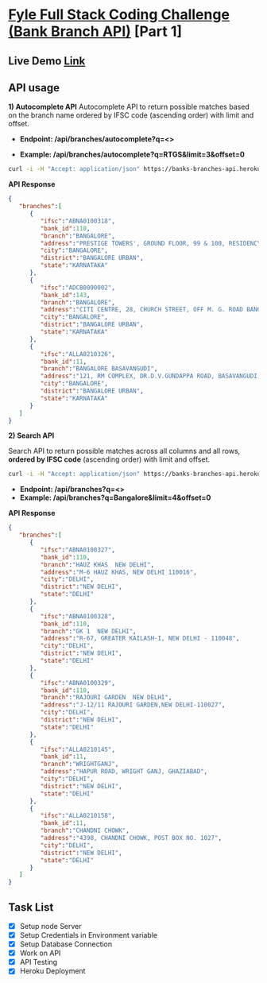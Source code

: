 # [**Fyle Full Stack Coding Challenge (Bank Branch API)**](https://www.notion.so/Fyle-Full-Stack-Coding-Challenge-db30c5cb91d54de1b330c16f22fc49f0) [Part 1]

## Live Demo [Link](https://banks-branches-api.herokuapp.com/api/branches/autocomplete?q=bangalore&limit=5&offset=1)

## API usage
**1) Autocomplete API**
Autocomplete API to return possible matches based on the branch name ordered by IFSC code (ascending order) with limit and offset.

- **Endpoint: /api/branches/autocomplete?q=<>**

- **Example: /api/branches/autocomplete?q=**RTGS**&limit=3&offset=0**

```bash
curl -i -H "Accept: application/json" https://banks-branches-api.herokuapp.com/api/branches/autocomplete?q=bangalore&limit=5&offset=1

```

**API Response**
```json
{
   "branches":[
      {
         "ifsc":"ABNA0100318",
         "bank_id":110,
         "branch":"BANGALORE",
         "address":"PRESTIGE TOWERS', GROUND FLOOR, 99 & 100, RESIDENCY ROAD, BANGALORE 560 025.",
         "city":"BANGALORE",
         "district":"BANGALORE URBAN",
         "state":"KARNATAKA"
      },
      {
         "ifsc":"ADCB0000002",
         "bank_id":143,
         "branch":"BANGALORE",
         "address":"CITI CENTRE, 28, CHURCH STREET, OFF M. G. ROAD BANGALORE 560001",
         "city":"BANGALORE",
         "district":"BANGALORE URBAN",
         "state":"KARNATAKA"
      },
      {
         "ifsc":"ALLA0210326",
         "bank_id":11,
         "branch":"BANGALORE BASAVANGUDI",
         "address":"121, RM COMPLEX, DR.D.V.GUNDAPPA ROAD, BASAVANGUDI, BANGALORE - 560004",
         "city":"BANGALORE",
         "district":"BANGALORE URBAN",
         "state":"KARNATAKA"
      }
   ]
}
```

**2) Search API**

Search API to return possible matches across all columns and all rows, **ordered by IFSC code** (ascending order) with limit and offset.

```bash
curl -i -H "Accept: application/json" https://banks-branches-api.herokuapp.com/api/branches?q=delhi&limit=5&offset=1
```

-  **Endpoint: /api/branches?q=<>**
-  **Example: /api/branches?q=**Bangalore**&limit=4&offset=0**


**API Response**
```json
{
   "branches":[
      {
         "ifsc":"ABNA0100327",
         "bank_id":110,
         "branch":"HAUZ KHAS  NEW DELHI",
         "address":"M-6 HAUZ KHAS, NEW DELHI 110016",
         "city":"DELHI",
         "district":"NEW DELHI",
         "state":"DELHI"
      },
      {
         "ifsc":"ABNA0100328",
         "bank_id":110,
         "branch":"GK 1  NEW DELHI",
         "address":"R-67, GREATER KAILASH-I, NEW DELHI - 110048",
         "city":"DELHI",
         "district":"NEW DELHI",
         "state":"DELHI"
      },
      {
         "ifsc":"ABNA0100329",
         "bank_id":110,
         "branch":"RAJOURI GARDEN  NEW DELHI",
         "address":"J-12/11 RAJOURI GARDEN,NEW DELHI-110027",
         "city":"DELHI",
         "district":"NEW DELHI",
         "state":"DELHI"
      },
      {
         "ifsc":"ALLA0210145",
         "bank_id":11,
         "branch":"WRIGHTGANJ",
         "address":"HAPUR ROAD, WRIGHT GANJ, GHAZIABAD",
         "city":"DELHI",
         "district":"NEW DELHI",
         "state":"DELHI"
      },
      {
         "ifsc":"ALLA0210158",
         "bank_id":11,
         "branch":"CHANDNI CHOWK",
         "address":"4398, CHANDNI CHOWK, POST BOX NO. 1027",
         "city":"DELHI",
         "district":"NEW DELHI",
         "state":"DELHI"
      }
   ]
}
```

## Task List
- [X] Setup node Server
- [X] Setup Credentials in Environment variable
- [X] Setup Database Connection
- [X] Work on API
- [X] API Testing
- [X] Heroku Deployment